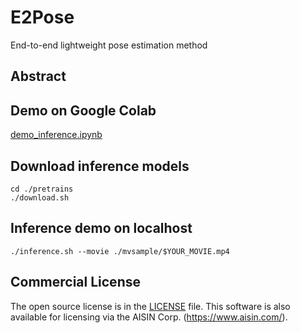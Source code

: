 # E2Pose
End-to-end lightweight pose estimation method

## Abstract

## Demo on Google Colab
[demo_inference.ipynb](http://colab.research.google.com/github/AISIN-TRC/E2Pose/blob/main/demo_inference.ipynb)


## Download inference models
```
cd ./pretrains
./download.sh
```

## Inference demo on localhost
```
./inference.sh --movie ./mvsample/$YOUR_MOVIE.mp4
```


## Commercial License
The open source license is in the [LICENSE](./LICENSE) file. This software is also available for licensing via the AISIN Corp. (https://www.aisin.com/).
